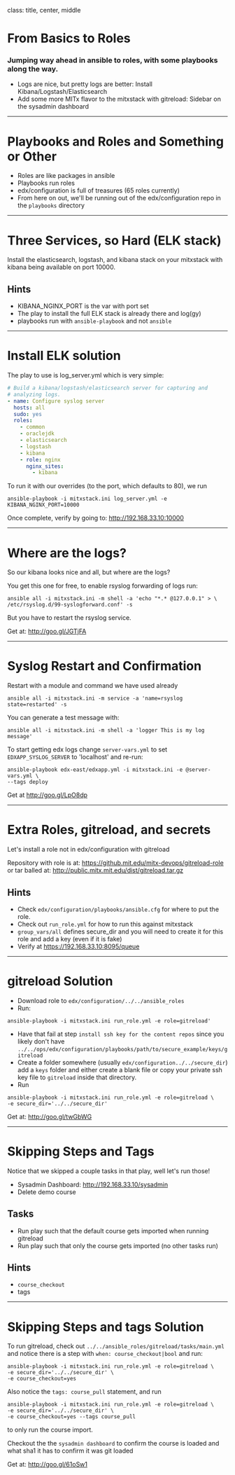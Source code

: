 class: title, center, middle

# From Basics to Roles

### Jumping way ahead in ansible to roles, with some playbooks along the way.

- Logs are nice, but pretty logs are better:
  Install Kibana/Logstash/Elasticsearch
- Add some more MITx flavor to the mitxstack with gitreload:
  Sidebar on the sysadmin dashboard

---

# Playbooks and Roles and Something or Other

- Roles are like packages in ansible
- Playbooks run roles
- edx/configuration is full of treasures (65 roles currently)
- From here on out, we'll be running out of the edx/configuration repo
  in the `playbooks` directory

---

# Three Services, so Hard (ELK stack)

Install the elasticsearch, logstash, and kibana stack on your mitxstack
with kibana being available on port 10000.

## Hints
- KIBANA_NGINX_PORT is the var with port set
- The play to install the full ELK stack is already there and log(gy)
- playbooks run with `ansible-playbook` and not `ansible`

---

# Install ELK solution

The play to use is log_server.yml which is very simple:

```yaml
# Build a kibana/logstash/elasticsearch server for capturing and
# analyzing logs.
- name: Configure syslog server
  hosts: all
  sudo: yes
  roles:
    - common
    - oraclejdk
    - elasticsearch
    - logstash
    - kibana
    - role: nginx
      nginx_sites:
        - kibana
```

To run it with our overrides (to the port, which defaults to 80), we run

```terminal
ansible-playbook -i mitxstack.ini log_server.yml -e KIBANA_NGINX_PORT=10000
```

Once complete, verify by going to: http://192.168.33.10:10000

---

# Where are the logs?

So our kibana looks nice and all, but where are the logs?

You get this one for free, to enable rsyslog forwarding of logs run:

```terminal
ansible all -i mitxstack.ini -m shell -a 'echo "*.* @127.0.0.1" > \
/etc/rsyslog.d/99-syslogforward.conf' -s
```

But you have to restart the rsyslog service.

Get at: http://goo.gl/JGTjFA

---

# Syslog Restart and Confirmation

Restart with a module and command we have used already

```terminal
ansible all -i mitxstack.ini -m service -a 'name=rsyslog state=restarted' -s
```

You can generate a test message with:
```terminal
ansible all -i mitxstack.ini -m shell -a 'logger This is my log message'
```

To start getting edx logs change `server-vars.yml` to set `EDXAPP_SYSLOG_SERVER` to
'localhost' and re-run:

```terminal
ansible-playbook edx-east/edxapp.yml -i mitxstack.ini -e @server-vars.yml \
--tags deploy
```

Get at http://goo.gl/LpO8dp

---

# Extra Roles, gitreload, and secrets

Let's install a role not in edx/configuration with gitreload

Repository with role is at:
https://github.mit.edu/mitx-devops/gitreload-role
or tar balled at:
http://public.mitx.mit.edu/dist/gitreload.tar.gz

## Hints

- Check `edx/configuration/playbooks/ansible.cfg` for where to put the
  role.
- Check out `run_role.yml` for how to run this against mitxstack
- `group_vars/all` defines secure_dir and you will need to create it
  for this role and add a key (even if it is fake)
- Verify at https://192.168.33.10:8095/queue

---

# gitreload Solution

- Download role to `edx/configuration/../../ansible_roles`
- Run:
```terminal
ansible-playbook -i mitxstack.ini run_role.yml -e role=gitreload'
```
- Have that fail at step `install ssh key for the content repos` since
  you likely don't have
  `../../ops/edx/configuration/playbooks/path/to/secure_example/keys/gitreload`
- Create a folder somewhere (usually `edx/configuration../../secure_dir`) add a
  `keys` folder and either create a blank file or copy your private ssh key
  file to `gitreload` inside that directory.
- Run
```terminal
ansible-playbook -i mitxstack.ini run_role.yml -e role=gitreload \
-e secure_dir='../../secure_dir'
```

Get at: http://goo.gl/twGbWG

---

# Skipping Steps and Tags

Notice that we skipped a couple tasks in that play, well let's run those!

- Sysadmin Dashboard: http://192.168.33.10/sysadmin
- Delete demo course

## Tasks

- Run play such that the default course gets imported when running gitreload
- Run play such that only the course gets imported (no other tasks run)

## Hints
- `course_checkout`
- tags

---

# Skipping Steps and tags Solution

To run gitreload, check out `../../ansible_roles/gitreload/tasks/main.yml` and notice
there is a step with `when: course_checkout|bool` and run:

```terminal
ansible-playbook -i mitxstack.ini run_role.yml -e role=gitreload \
-e secure_dir='../../secure_dir' \
-e course_checkout=yes
```

Also notice the `tags: course_pull` statement, and run
```terminal
ansible-playbook -i mitxstack.ini run_role.yml -e role=gitreload \
-e secure_dir='../../secure_dir' \
-e course_checkout=yes --tags course_pull
```

to only run the course import.

Checkout the the `sysadmin dashboard` to confirm the course is loaded and what
sha1 it has to confirm it was git loaded

Get at: http://goo.gl/61oSw1
